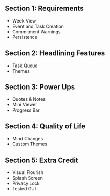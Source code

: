 ## Section 1: Requirements
- Week View
- Event and Task Creation
- Commitment Warnings 
- Persistence 

## Section 2: Headlining Features
- Task Queue
- Themes

## Section 3: Power Ups
- Quotes & Notes
- Mini Viewer
- Progress Bar

## Section 4: Quality of Life
- Mind Changes
- Custom Themes

## Section 5: Extra Credit
- Visual Flourish
- Splash Screen
- Privacy Lock
- Tested GUI
